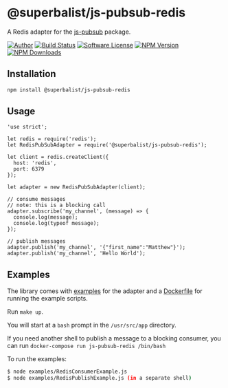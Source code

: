 # @superbalist/js-pubsub-redis

A Redis adapter for the [js-pubsub](https://github.com/Superbalist/js-pubsub) package.

[![Author](http://img.shields.io/badge/author-@superbalist-blue.svg?style=flat-square)](https://twitter.com/superbalist)
[![Build Status](https://img.shields.io/travis/Superbalist/js-pubsub-redis/master.svg?style=flat-square)](https://travis-ci.org/Superbalist/js-pubsub-redis)
[![Software License](https://img.shields.io/badge/license-MIT-brightgreen.svg?style=flat-square)](LICENSE)
[![NPM Version](https://img.shields.io/npm/v/@superbalist/js-pubsub-redis.svg)](https://www.npmjs.com/package/@superbalist/js-pubsub-redis)
[![NPM Downloads](https://img.shields.io/npm/dt/@superbalist/js-pubsub-redis.svg)](https://www.npmjs.com/package/@superbalist/js-pubsub-redis)


## Installation

```bash
npm install @superbalist/js-pubsub-redis
```
    
## Usage

```node
'use strict';

let redis = require('redis');
let RedisPubSubAdapter = require('@superbalist/js-pubsub-redis');

let client = redis.createClient({
  host: 'redis',
  port: 6379
});

let adapter = new RedisPubSubAdapter(client);

// consume messages
// note: this is a blocking call
adapter.subscribe('my_channel', (message) => {
  console.log(message);
  console.log(typeof message);
});

// publish messages
adapter.publish('my_channel', '{"first_name":"Matthew"}');
adapter.publish('my_channel', 'Hello World');
```

## Examples

The library comes with [examples](examples) for the adapter and a [Dockerfile](Dockerfile) for
running the example scripts.

Run `make up`.

You will start at a `bash` prompt in the `/usr/src/app` directory.

If you need another shell to publish a message to a blocking consumer, you can run `docker-compose run js-pubsub-redis /bin/bash`

To run the examples:
```bash
$ node examples/RedisConsumerExample.js
$ node examples/RedisPublishExample.js (in a separate shell)
```
